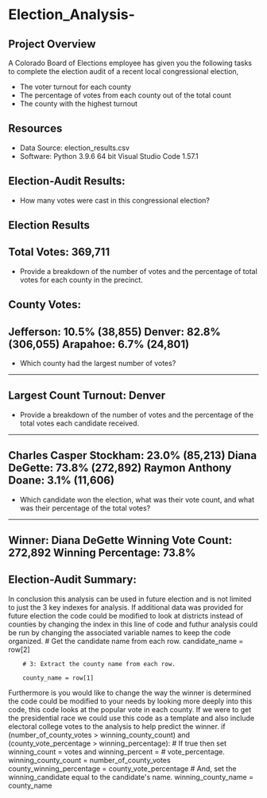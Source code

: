 # Election_Analysis-

## Project Overview 
A Colorado Board of Elections employee has given you the following tasks to complete the election audit of a recent local congressional election,  

* The voter turnout for each county
* The percentage of votes from each county out of the total count
* The county with the highest turnout

## Resources 
- Data Source: election_results.csv
- Software: Python 3.9.6 64 bit Visual Studio Code 1.57.1

## Election-Audit Results: 
* How many votes were cast in this congressional election?

Election Results
-------------------------
Total Votes: 369,711
-------------------------

* Provide a breakdown of the number of votes and the percentage of total votes for each county in the precinct.

County Votes:
-------------------------
Jefferson: 10.5% (38,855)
Denver: 82.8% (306,055)
Arapahoe: 6.7% (24,801)
-------------------------

* Which county had the largest number of votes?
-------------------------
Largest Count Turnout: Denver
-------------------------

* Provide a breakdown of the number of votes and the percentage of the total votes each candidate received.
-------------------------
Charles Casper Stockham: 23.0% (85,213)
Diana DeGette: 73.8% (272,892)
Raymon Anthony Doane: 3.1% (11,606)
-------------------------
* Which candidate won the election, what was their vote count, and what was their percentage of the total votes?
-------------------------
Winner: Diana DeGette
Winning Vote Count: 272,892
Winning Percentage: 73.8%
-------------------------

## Election-Audit Summary:
In conclusion this analysis can be used in future election and is not limited to just the 3 key indexes for analysis.  If additional data was provided for future election the code could be modified to look at districts instead of counties by changing the index in this line of code and futhur analysis could be run by changing the associated variable names to keep the code organized. 
        # Get the candidate name from each row.
        candidate_name = row[2]

        # 3: Extract the county name from each row.

        county_name = row[1]
Furthermore is you would like to change the way the winner is determined the code could be modified to your needs by looking more deeply into this code, this code looks at the popular vote in each county.  If we were to get the presidential race we could use this code as a template and also include electoral college votes to the analysis to help predict the winner.
   if (number_of_county_votes > winning_county_count) and (county_vote_percentage > winning_percentage):
            # If true then set winning_count = votes and winning_percent =
            # vote_percentage.
            winning_county_count = number_of_county_votes
            county_winning_percentage = county_vote_percentage
            # And, set the winning_candidate equal to the candidate's name.
            winning_county_name = county_name

